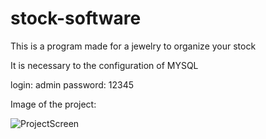 # stock-software
 This is a program made for a jewelry to organize your stock

It is necessary to the configuration of MYSQL

login: admin
password: 12345


Image of the project:


![ProjectScreen](https://user-images.githubusercontent.com/100707860/177571129-a31b8785-7e67-483a-b0e9-8258cc0efba7.png)

